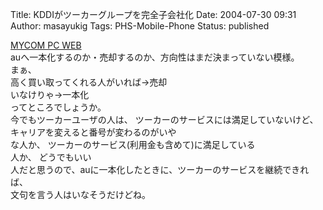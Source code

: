 Title: KDDIがツーカーグループを完全子会社化
Date: 2004-07-30 09:31
Author: masayukig
Tags: PHS-Mobile-Phone
Status: published

[MYCOM PC WEB](http://pcweb.mycom.co.jp/news/2004/07/29/001.html)  
auへ一本化するのか・売却するのか、方向性はまだ決まっていない模様。  
まぁ、  
高く買い取ってくれる人がいれば→売却  
いなけりゃ→一本化  
ってところでしょうか。  
今でもツーカーユーザの人は、
ツーカーのサービスには満足していないけど、キャリアを変えると番号が変わるのがいや  
な人か、
ツーカーのサービス(利用金も含めて)に満足している  
人か、
どうでもいい  
人だと思うので、auに一本化したときに、ツーカーのサービスを継続できれば、  
文句を言う人はいなそうだけどね。
